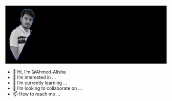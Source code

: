 ![ME](https://github.com/Ahmed-Alisha/Ahmed-Alisha/blob/main/me.jpg)
- 👋 Hi, I’m @Ahmed-Alisha
- 👀 I’m interested in ...
- 🌱 I’m currently learning ...
- 💞️ I’m looking to collaborate on ...
- 📫 How to reach me ...

<!---
Ahmed-Alisha/Ahmed-Alisha is a ✨ special ✨ repository because its `README.md` (this file) appears on your GitHub profile.
You can click the Preview link to take a look at your changes.
--->
